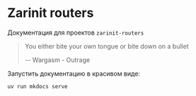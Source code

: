 # Zarinit routers

Документация для проектов `zarinit-routers`

> You either bite your own tongue or bite down on a bullet
>
> -- Wargasm - Outrage
>

Запустить документацию в красивом виде:

```bash
uv run mkdocs serve
```
